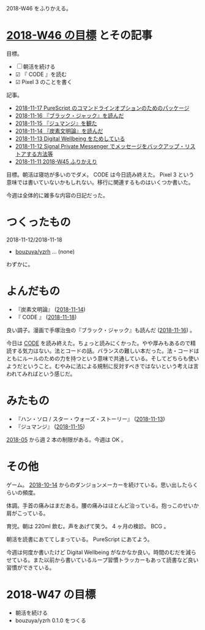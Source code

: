 2018-W46 をふりかえる。

# [2018-W46 の目標][2018-11-11] とその記事

目標。

- ☐ 朝活を続ける
- ☑ 『 CODE 』を読む
- ☑ Pixel 3 のことを書く

記事。

- [2018-11-17 PureScript のコマンドラインオプションのためのパッケージ][2018-11-17]
- [2018-11-16 『ブラック・ジャック』を読んだ][2018-11-16]
- [2018-11-15 『ジュマンジ』を観た][2018-11-15]
- [2018-11-14 『炭素文明論』を読んだ][2018-11-14]
- [2018-11-13 Digital Wellbeing をためしている][2018-11-13]
- [2018-11-12 Signal Private Messenger でメッセージをバックアップ・リストアする方法等][2018-11-12]
- [2018-11-11 2018-W45 ふりかえり][2018-11-11]

目標。朝活は寝坊が多いのでダメ。 CODE は今日読み終えた。 Pixel 3 という意味では書いていないかもしれない。移行に関連するものはいくつか書いた。

今週は全体的に雑多な内容の日記だった。

# つくったもの

2018-11-12/2018-11-18

- [bouzuya/yzrh][] ... (none)

わずかに。

# よんだもの

- 『炭素文明論』 ([2018-11-14][])
- 『 CODE 』 ([2018-11-18][])

良い調子。漫画で手塚治虫の『ブラック・ジャック』も読んだ ([2018-11-16][]) 。

今日は [CODE][asin:4881359932] を読み終えた。ちょっと読みにくかった。やや厚みもあるので精読する気力はない。法とコードの話。バランスの難しい本だった。法・コードはともにルールのための力を持つという意味で共通している。そしてどちらも使いようだということ。むやみに法による規制に反対すべきではないという考えは言われてみればという感じだ。

# みたもの

- 『ハン・ソロ / スター・ウォーズ・ストーリー』 ([2018-11-13][])
- 『ジュマンジ』 ([2018-11-15][])

[2018-05][2018-04-30] から週 2 本の制限がある。今週は OK 。

# その他

ゲーム。 [2018-10-14][] からのダンジョンメーカーを続けている。思い出したらくらいの頻度。

体調。手首の痛みはまだある。腰の痛みはほとんど治っている。抱っこのせいか肩がこっている。

育児。朝は 220ml 飲む。声をあげて笑う。 4 ヶ月の検診。 BCG 。

朝活を読書にあててしまっている。 PureScript にあてよう。

今週は何度か書いたけど Digital Wellbeing がなかなか良い。時間のむだを減らせている。また以前から書いているループ習慣トラッカーもあって読書など良い習慣ができている。

# 2018-W47 の目標

- 朝活を続ける
- bouzuya/yzrh 0.1.0 をつくる

[2018-04-30]: https://blog.bouzuya.net/2018/04/30/
[2018-10-14]: https://blog.bouzuya.net/2018/10/14/
[2018-11-11]: https://blog.bouzuya.net/2018/11/11/
[2018-11-12]: https://blog.bouzuya.net/2018/11/12/
[2018-11-13]: https://blog.bouzuya.net/2018/11/13/
[2018-11-14]: https://blog.bouzuya.net/2018/11/14/
[2018-11-15]: https://blog.bouzuya.net/2018/11/15/
[2018-11-16]: https://blog.bouzuya.net/2018/11/16/
[2018-11-17]: https://blog.bouzuya.net/2018/11/17/
[2018-11-18]: https://blog.bouzuya.net/2018/11/18/
[asin:4881359932]: https://www.amazon.co.jp/dp/4881359932/
[bouzuya/yzrh]: https://github.com/bouzuya/yzrh
